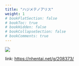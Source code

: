 ```yaml
---
title: "ハジメテノアリス"
weight: 1
# bookFlatSection: false
# bookToc: true
# bookHidden: false
# bookCollapseSection: false
# bookComments: true
---
```


![](https://cdn.jsdelivr.net/gh/reiuyfan/imagehosting@main/blog/20210111133934266.jpg)

link: <https://nhentai.net/g/208373/>